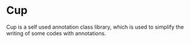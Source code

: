# Cup
Cup is a self used annotation class library, which is used to simplify the writing of some codes with annotations.
